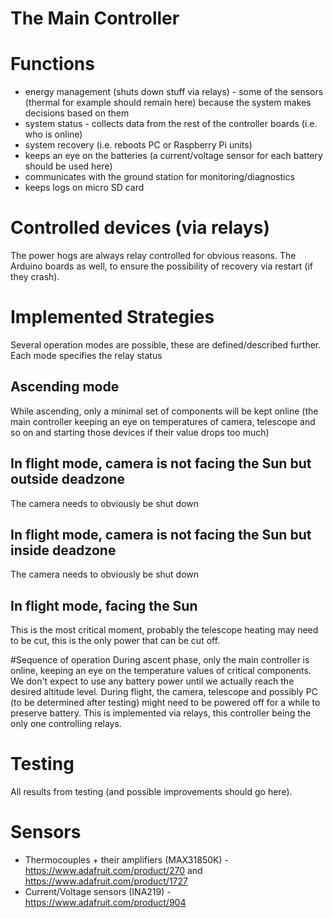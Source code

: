 # The Main Controller #

# Functions #
* energy management (shuts down stuff via relays) - some of the sensors (thermal for example should remain here)
because the system makes decisions based on them
* system status - collects data from the rest of the controller boards (i.e. who is online)
* system recovery (i.e. reboots PC or Raspberry Pi units)
* keeps an eye on the batteries (a current/voltage sensor for each battery should be used here)
* communicates with the ground station for monitoring/diagnostics
* keeps logs on micro SD card

# Controlled devices (via relays) #
The power hogs are always relay controlled for obvious reasons. The Arduino boards as well, to ensure the possibility 
of recovery via restart (if they crash).
# Implemented Strategies #
Several operation modes are possible, these are defined/described further. Each mode specifies the relay status
## Ascending mode ##
While ascending, only a minimal set of components will be kept online (the main controller keeping an eye on temperatures
of camera, telescope and so on and starting those devices if their value drops too much)
## In flight mode, camera is not facing the Sun but outside deadzone ##
The camera needs to obviously be shut down
## In flight mode, camera is not facing the Sun but inside deadzone ##
The camera needs to obviously be shut down
## In flight mode, facing the Sun
This is the most critical moment, probably the telescope heating may need to be cut,
this is the only power that can be cut off. 

#Sequence of operation
During ascent phase, only the main controller is online, keeping an eye on the temperature
values of critical components. We don't expect to use any battery power until we actually reach the 
desired altitude level. 
During flight, the camera, telescope and possibly PC (to be determined after testing) might need to be 
powered off for a while to preserve battery. This is implemented via relays, this controller being the 
only one controlling relays. 

# Testing
All results from testing (and possible improvements should go here).

# Sensors
* Thermocouples + their amplifiers (MAX31850K) - https://www.adafruit.com/product/270 and https://www.adafruit.com/product/1727
* Current/Voltage sensors (INA219) - https://www.adafruit.com/product/904

